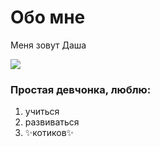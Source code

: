 # Обо мне
Меня зовут Даша

![](https://i.pinimg.com/originals/96/f5/7a/96f57a91d8431117af0ec2f0b903b57b.jpg)

### Простая девчонка, люблю: 
1. учиться
2. развиваться
3. ✨котиков✨